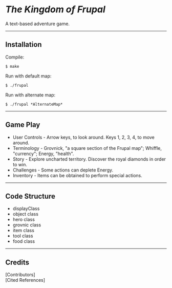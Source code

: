 # *The Kingdom of Frupal*
A text-based adventure game.

---

## Installation
Compile:
```
$ make
```

Run with default map:
```
$ ./frupal
```

Run with alternate map:
```
$ ./frupal *AlternateMap*
```

---

## Game Play
* User Controls - Arrow keys, to look around. Keys 1, 2, 3, 4, to move around.
* Terminology	- Grovnick, "a square section of the Frupal map"; Whiffle, "currency"; Energy, "health".
* Story         - Explore uncharted territory. Discover the royal diamonds in order to win.
* Challenges	- Some actions can deplete Energy. 
* Inventory     - Items can be obtained to perform special actions.

---

## Code Structure
* displayClass
* object class
* hero class
* grovnic class
* item class
* tool class
* food class 

---

## Credits

\[Contributors\]  
\[Cited References\]

